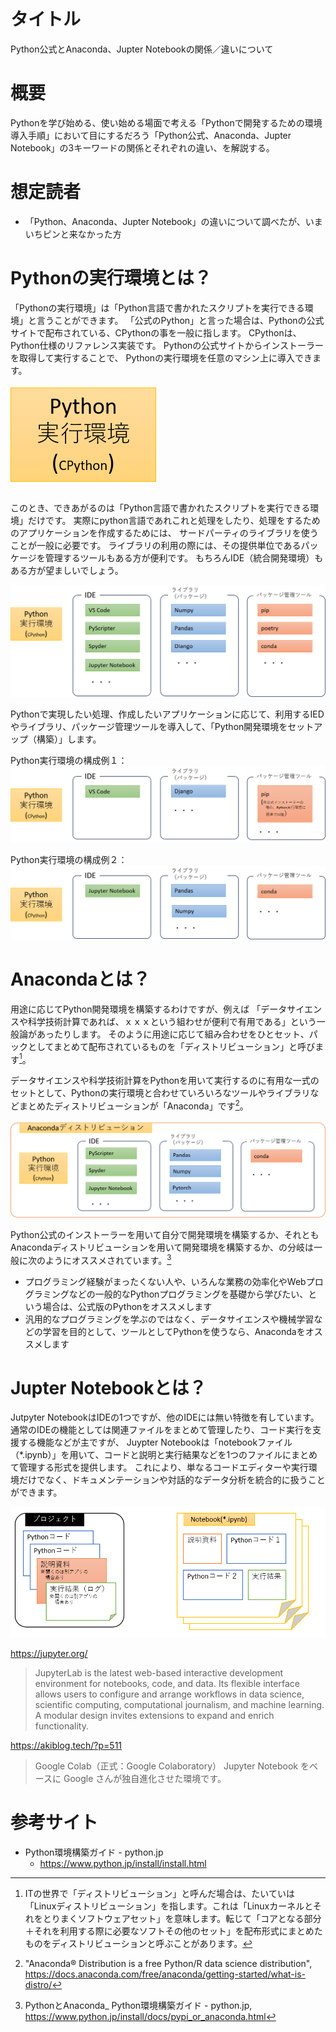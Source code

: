 # タイトル

Python公式とAnaconda、Jupter Notebookの関係／違いについて



# 概要

Pythonを学び始める、使い始める場面で考える「Pythonで開発するための環境導入手順」において目にするだろう「Python公式、Anaconda、Jupter Notebook」の3キーワードの関係とそれぞれの違い、を解説する。



<!--
# 目的

概要、に含めて理解できるので省略する。
-->

# 想定読者

* 「Python、Anaconda、Jupter Notebook」の違いについて調べたが、いまいちピンと来なかった方


<!--
# 動作環境（検証環境）
# サンプルコード

実行を伴うものでは無いので省略。
-->

# Pythonの実行環境とは？

「Pythonの実行環境」は「Python言語で書かれたスクリプトを実行できる環境」と言うことができます。
「公式のPython」と言った場合は、Pythonの公式サイトで配布されている、CPythonの事を一般に指します。
CPythonは、Python仕様のリファレンス実装です。
Pythonの公式サイトからインストーラーを取得して実行することで、
Pythonの実行環境を任意のマシン上に導入できます。

![](./images/python-pf.png)

このとき、できあがるのは「Python言語で書かれたスクリプトを実行できる環境」だけです。
実際にpython言語であれこれと処理をしたり、処理をするためのアプリケーションを作成するためには、
サードパーティのライブラリを使うことが一般に必要です。
ライブラリの利用の際には、その提供単位であるパッケージを管理するツールもある方が便利です。
もちろんIDE（統合開発環境）もある方が望ましいでしょう。

![](./images/python-pf-ide-lip-pkgmng.png)

Pythonで実現したい処理、作成したいアプリケーションに応じて、利用するIEDやライブラリ、パッケージ管理ツールを導入して、「Python開発環境をセットアップ（構築）」します。

Python実行環境の構成例１：
![](./images/python-pack-ex1.png)

Python実行環境の構成例２：
![](./images/python-pack-ex2.png)



# Anacondaとは？

用途に応じてPython開発環境を構築するわけですが、例えば
「データサイエンスや科学技術計算であれば、ｘｘｘという組わせが便利で有用である」という一般論があったりします。
そのように用途に応じて組み合わせをひとセット、パックとしてまとめて配布されているものを「ディストリビューション」と呼びます[^1]。

データサイエンスや科学技術計算をPythonを用いて実行するのに有用な一式のセットとして、Pythonの実行環境と合わせていろいろなツールやライブラリなどまとめたディストリビューションが「Anaconda」です[^2]。

[^1]: ITの世界で「ディストリビューション」と呼んだ場合は、たいていは「Linuxディストリビューション」を指します。これは「Linuxカーネルとそれをとりまくソフトウェアセット」を意味します。転じて「コアとなる部分＋それを利用する際に必要なソフトその他のセット」を配布形式にまとめたものをディストリビューションと呼ぶことがあります。

[^2]: "Anaconda® Distribution is a free Python/R data science distribution", https://docs.anaconda.com/free/anaconda/getting-started/what-is-distro/

![](./images/python-pack-anaconda.png)

Python公式のインストーラーを用いて自分で開発環境を構築するか、それともAnacondaディストリビューションを用いて開発環境を構築するか、の分岐は一般に次のようにオススメされています。[^3]

* プログラミング経験がまったくない人や、いろんな業務の効率化やWebプログラミングなどの一般的なPythonプログラミングを基礎から学びたい、という場合は、公式版のPythonをオススメします
* 汎用的なプログラミングを学ぶのではなく、データサイエンスや機械学習などの学習を目的として、ツールとしてPythonを使うなら、Anacondaをオススメします

[^3]: PythonとAnaconda_ Python環境構築ガイド - python.jp, https://www.python.jp/install/docs/pypi_or_anaconda.html



# Jupter Notebookとは？

Jutpyter NotebookはIDEの1つですが、他のIDEには無い特徴を有しています。
通常のIDEの機能としては関連ファイルをまとめて管理したり、コード実行を支援する機能などが主ですが、
Juypter Notebookは「notebookファイル（*.ipynb）」を用いて、コードと説明と実行結果などを1つのファイルにまとめて管理する形式を提供します。
これにより、単なるコードエディターや実行環境だけでなく、ドキュメンテーションや対話的なデータ分析を統合的に扱うことができます。

![](./images/pj-jupyter-notebook.png)



https://jupyter.org/

> JupyterLab is the latest web-based interactive development environment for notebooks, code, and data. Its flexible interface allows users to configure and arrange workflows in data science, scientific computing, computational journalism, and machine learning. A modular design invites extensions to expand and enrich functionality.

https://akiblog.tech/?p=511

> Google Colab（正式：Google Colaboratory）
> Jupyter Notebook をベースに Google さんが独自進化させた環境です。




# 参考サイト

* Python環境構築ガイド - python.jp
    * https://www.python.jp/install/install.html












